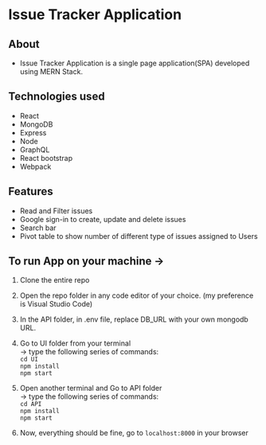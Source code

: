 # Issue Tracker Application

## About
- Issue Tracker Application is a single page application(SPA) developed using MERN Stack. 

## Technologies used
- React 
- MongoDB 
- Express
- Node   
- GraphQL 
- React bootstrap 
- Webpack

## Features 
- Read and Filter issues
- Google sign-in to create, update and delete issues
- Search bar 
- Pivot table to show number of different type of issues assigned to Users


## To run App on your machine ->
1.  Clone the entire repo

2. Open the repo folder in any code editor of your choice. (my preference is Visual Studio Code)

3. In the API folder, in .env file,  replace DB_URL with your own mongodb URL.

4. Go to UI folder from your terminal   
-> type the following series of commands:   
`cd UI`   
`npm install`      
`npm start`

5. Open another terminal and Go to API folder   
 -> type the following series of commands:   
`cd API`    
`npm install`   
`npm start`

6. Now, everything should be fine, go to `localhost:8000` in your browser




